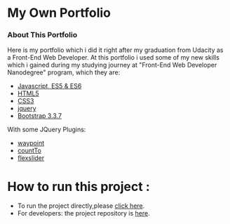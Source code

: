 # My Own Portfolio

### About This Portfolio
Here is my portfolio which i did it right after my graduation from Udacity as a Front-End Web Developer.
At this portfolio i used some of my new skills which i gained during my studying journey at "Front-End Web Developer Nanodegree" program, which they are:
- [Javascript, ES5 & ES6](https://developer.mozilla.org/en-US/docs/Web/JavaScript)
- [HTML5](https://developer.mozilla.org/en-US/docs/Web/Guide/HTML/HTML5)
- [CSS3](https://developer.mozilla.org/en-US/docs/Archive/CSS3)
- [jquery](https://jquery.com/)
- [Bootstrap 3.3.7](https://getbootstrap.com/docs/3.3/)

With some JQuery Plugins:
- [waypoint](https://github.com/imakewebthings/waypoints)
- [countTo](https://github.com/mhuggins/jquery-countTo)
- [flexslider](https://www.jqueryscript.net/slider/Awesome-Fully-Responsive-jQuery-Slider-FlexSlider.html)

# How to run this project :
 - To run the project directly,please [click here](https://danny-mousa.github.io/rest-rev-stg1/).
 - For developers: the project repository is [here](https://github.com/Danny-Mousa/rest-rev-stg1).


